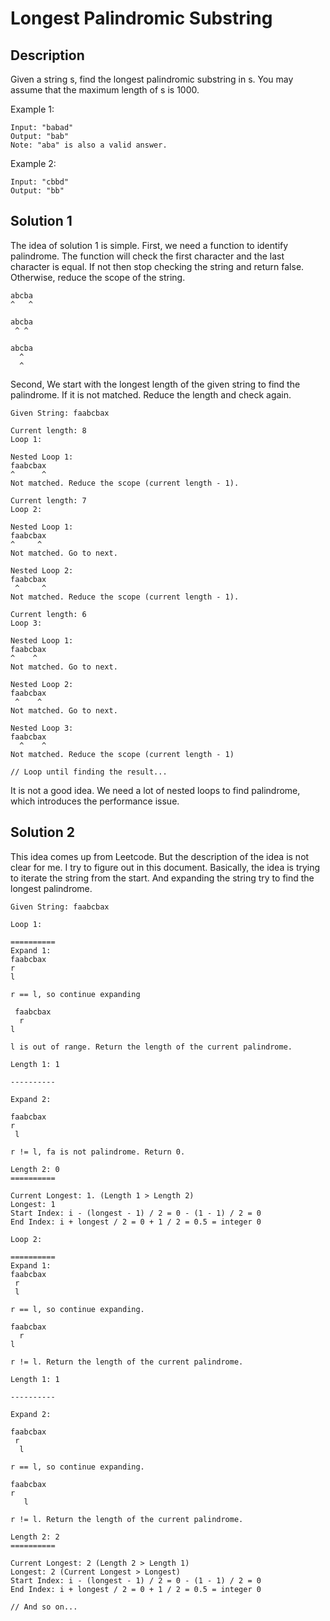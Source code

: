 # Longest Palindromic Substring

## Description

Given a string s, find the longest palindromic substring in s. You may assume that the maximum length of s is 1000.

Example 1:

```
Input: "babad"
Output: "bab"
Note: "aba" is also a valid answer.
```

Example 2:

```
Input: "cbbd"
Output: "bb"
```

## Solution 1

The idea of solution 1 is simple. First, we need a function to identify palindrome. The function will check the first character and the last character is equal. If not then stop checking the string and return false. Otherwise, reduce the scope of the string.

```
abcba
^   ^

abcba
 ^ ^

abcba
  ^
  ^
```

Second, We start with the longest length of the given string to find the palindrome. If it is not matched. Reduce the length and check again.

```
Given String: faabcbax
```

```
Current length: 8
Loop 1:

Nested Loop 1:
faabcbax
^      ^
Not matched. Reduce the scope (current length - 1).
```

```
Current length: 7
Loop 2:

Nested Loop 1:
faabcbax
^     ^
Not matched. Go to next.

Nested Loop 2:
faabcbax
 ^     ^
Not matched. Reduce the scope (current length - 1).
```

```
Current length: 6
Loop 3:

Nested Loop 1:
faabcbax
^    ^
Not matched. Go to next.

Nested Loop 2:
faabcbax
 ^    ^
Not matched. Go to next.

Nested Loop 3:
faabcbax
  ^    ^
Not matched. Reduce the scope (current length - 1)

// Loop until finding the result...
```

It is not a good idea. We need a lot of nested loops to find palindrome, which introduces the performance issue.

## Solution 2

This idea comes up from Leetcode. But the description of the idea is not clear for me. I try to figure out in this document. Basically, the idea is trying to iterate the string from the start. And expanding the string try to find the longest palindrome.

```
Given String: faabcbax
```

```
Loop 1:

==========
Expand 1:
faabcbax
r
l

r == l, so continue expanding

 faabcbax
  r
l

l is out of range. Return the length of the current palindrome.

Length 1: 1

----------

Expand 2:

faabcbax
r
 l

r != l, fa is not palindrome. Return 0.

Length 2: 0
==========

Current Longest: 1. (Length 1 > Length 2)
Longest: 1
Start Index: i - (longest - 1) / 2 = 0 - (1 - 1) / 2 = 0
End Index: i + longest / 2 = 0 + 1 / 2 = 0.5 = integer 0
```

```
Loop 2:

==========
Expand 1:
faabcbax
 r
 l

r == l, so continue expanding.

faabcbax
  r
l

r != l. Return the length of the current palindrome.

Length 1: 1

----------

Expand 2:

faabcbax
 r
  l

r == l, so continue expanding.

faabcbax
r
   l

r != l. Return the length of the current palindrome.

Length 2: 2
==========

Current Longest: 2 (Length 2 > Length 1)
Longest: 2 (Current Longest > Longest)
Start Index: i - (longest - 1) / 2 = 0 - (1 - 1) / 2 = 0
End Index: i + longest / 2 = 0 + 1 / 2 = 0.5 = integer 0

// And so on...
```

